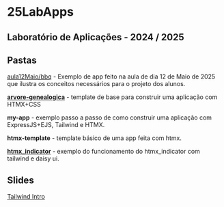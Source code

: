 # 25LabApps

## Laboratório de Aplicações - 2024 / 2025

## Pastas

[aula12Maio/bbq](https://sixhat.github.io/25LabApps/aula12Maio/bbq/) - Exemplo de app feito na aula de dia 12 de Maio de 2025 que ilustra os conceitos necessários para o projeto dos alunos.

[**arvore-genealogica**](https://sixhat.github.io/25LabApps/arvore-genealogica/) - template de base para construir uma aplicação com HTMX+CSS

**my-app** - exemplo passo a passo de como construir uma aplicação com ExpressJS+EJS, Tailwind e HTMX.

**htmx-template** - template básico de uma app feita com htmx.

[**htmx_indicator**](https://sixhat.github.io/25LabApps/htmx_indicator/) - exemplo do funcionamento do htmx_indicator com tailwind e daisy ui.

## Slides

[Tailwind Intro](https://sixhat.github.io/25LabApps/tailwind-slides/tailwind.html)
